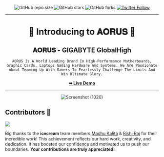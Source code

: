 <div align="center">

![GitHub repo size](https://img.shields.io/github/repo-size/codeaashu/AORUS-ReimagineRound1)
  ![GitHub stars](https://img.shields.io/github/stars/codeaashu/AORUS-ReimagineRound1?style=social)
  ![GitHub forks](https://img.shields.io/github/forks/codeaashu/AORUS-ReimagineRound1?style=social)
[![Twitter Follow](https://img.shields.io/twitter/follow/warrior_aashuu?style=social)](https://twitter.com/intent/follow?screen_name=warrior_aashuu)
<hr>
  <h1 align="center">🌟 Introducing to 𝐀𝐎𝐑𝐔𝐒 🌟</h1>

  <h2 align="center">𝐀𝐎𝐑𝐔𝐒 - GIGABYTE GlobalHigh</h2>

`AORUS Is A World Leading Brand In High-Performance Motherboards, Graphic Cards, Laptops Gaming Hardware And Systems. We Are Passionate About Teaming Up With Gamers To Fearlessly Challenge The Limits And Win Ultimate Glory.`

  <a href="https://aorus-reimagine.vercel.app/"><strong>➥ Live Demo</strong></a>

</div> <hr>
<div align="center">

 ![Screenshot (1020)](https://github.com/user-attachments/assets/f43faa5b-371c-4b9e-9711-12185fdfe90b)


</div>

<a id="contributors"></a>

## Contributors 🤝

<a href="https://github.com/codeaashu/Landing-Pages-Collection/graphs/contributors">
  <img src="https://contrib.rocks/image?repo=codeaashu/AORUS-ReimagineRound1" />
</a>

Big thanks to the 𝐢𝐜𝐞𝐜𝐫𝐞𝐚𝐦 team members <a href="https://github.com/madhukalita">Madhu Kalita</a> & <a href="https://github.com/rishuu-12">Rishi Raj</a> for their incredible work! This achievement reflects our hard work, creativity, and dedication. It has boosted our confidence and motivated us to push our boundaries. **Your contributions are truly appreciated!**
